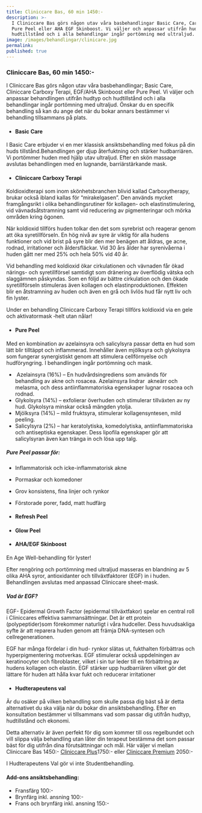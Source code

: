 ```yaml
---
title: Cliniccare Bas, 60 min 1450:-
description: >-
  I Cliniccare Bas görs någon utav våra basbehandlingar Basic Care, Carboxy,
  Pure Peel eller AHA EGF Skinboost. Vi väljer och anpassar utifrån hudtyp och
  hudtillstånd och i alla behandlingar ingår portömning med ultraljud. 
image: /images/behandlingar/clinicare.jpg
permalink:
published: true
---
```

####

### Cliniccare Bas, 60 min 1450:-

I Cliniccare Bas görs någon utav våra basbehandlingar; Basic Care, Cliniccare Carboxy Terapi, EGF/AHA Skinboost eller Pure Peel. Vi väljer och anpassar behandlingen utifrån hudtyp och hudtillstånd och i alla behandlingar ingår portömning med ultraljud. Önskar du en specifik behandling så kan du ange det när du bokar annars bestämmer vi behandling tillsammans på plats.

* #### Basic Care

I Basic Care erbjuder vi en mer klassisk ansiktsbehandling med fokus på din huds tillstånd.Behandlingen ger djup återfuktning och stärker hudbarriären. Vi portömmer huden med hjälp utav ultraljud. Efter en skön massage avslutas behandlingen med en lugnande, barriärstärkande mask.

####

* #### Cliniccare Carboxy Terapi

Koldioxidterapi som inom skönhetsbranchen blivid kallad Carboxytherapy, brukar också ibland kallas för “mirakelgasen”. Den används mycket framgångsrikt i olika behandlingsrutiner för kollagen- och elastinstimulering, vid vävnadsåtstramning samt vid reducering av pigmenteringar och mörka områden kring ögonen.

När koldioxid tillförs huden tolkar den det som syrebrist och reagerar genom att öka syretillförseln. En hög nivå av syre är viktig för alla hudens funktioner och vid brist på syre blir den mer benägen att åldras, ge acne, rodnad, irritationer och åldersfläckar. Vid 30 års ålder har syrenivåerna i huden gått ner med 25% och hela 50% vid 40 år.

Vid behandling med koldioxid ökar cirkulationen och vävnaden får ökad närings- och syretillförsel samtidigt som dränering av överflödig vätska och slaggämnen påskyndas. Som en följd av bättre cirkulation och den ökade syretillförseln stimuleras även kollagen och elastinproduktionen. Effekten blir en åtstramning av huden och även en grå och livlös hud får nytt liv och fin lyster.

Under en behandling Cliniccare Carboxy Terapi tillförs koldioxid via en gele och aktivatormask ‐helt utan nålar!

* #### Pure Peel

Med en kombination av azelainsyra och salicylsyra passar detta en hud som lätt blir tilltäppt och inflammerad. Innehåller även mjölksyra och glykolsyra som fungerar synergistiskt genom att stimulera cellförnyelse och hudföryngring. I behandlingen ingår portömning och mask.

* &nbsp;Azelainsyra (16%) – En hudvårdsingrediens som används för behandling av akne och rosacea. Azelainsyra lindrar&nbsp; akneärr och melasma, och dess antiinflammatoriska egenskaper lugnar rosacea och rodnad.
* Glykolsyra (14%) – exfolierar överhuden och stimulerar tillväxten av ny hud. Glykolsyra minskar också mängden ytolja.
* Mjölksyra (14%) – mild fruktsyra, stimulerar kollagensyntesen, mild peeling.
* Salicylsyra (2%) – har keratolytiska, komedolytiska, antiinflammatoriska och antiseptiska egenskaper. Dess lipofila egenskaper gör att salicylsyran även kan tränga in och lösa upp talg.

##### Pure Peel passar för:

* Inflammatorisk och icke-inflammatorisk akne
* Pormaskar och komedoner
* Grov konsistens, fina linjer och rynkor
* Förstorade porer, fadd, matt hudfärg

* #### Refresh Peel

* #### **Glow Peel**

* #### AHA/EGF Skinboost

En Age Well-behandling för lyster!

Efter rengöring och portömning med ultraljud masseras en blandning av 5 olika AHA syror, antioxidanter och tillväxtfaktorer (EGF) in i huden. Behandlingen avslutas med anpassad Cliniccare sheet-mask.

##### Vad är EGF?

EGF- Epidermal Growth Factor (epidermal tillväxtfakor) spelar en central roll i Cliniccares effektiva sammansättningar. Det är ett protein (polypeptider)som förekommer naturligt i våra hudceller. Dess huvudsakliga syfte är att reparera huden genom att främja DNA-syntesen och cellregenerationen.

EGF har många fördelar i din hud- rynkor slätas ut, fukthalten förbättras och hyperpigmentering motverkas. EGF stimulerar också uppdelningen av keratinocyter och fibroblaster, vilket i sin tur leder till en förbättring av hudens kollagen och elastin. EGF stärker upp hudbarriären vilket gör det lättare för huden att hålla kvar fukt och reducerar irritationer

* #### Hudterapeutens val

Är du osäker på vilken behandling som skulle passa dig bäst så är detta alternativet du ska välja när du bokar din ansiktsbehandling. Efter en konsultation bestämmer vi tillsammans vad som passar dig utifrån hudtyp, hudtillstånd och ekonomi.

Detta alternativ är även perfekt för dig som kommer till oss regelbundet och vill slippa välja behandling utan låter din terapeut bestämma det som passar bäst för dig utifrån dina förutsättningar och mål. Här väljer vi mellan Cliniccare Bas 1450:- [Cliniccare Plus](/behandlingar/cliniccare-plus-1750/)1750:- eller [Cliniccare Premium](/behandlingar/cliniccare-premium-2050/) 2050:-

I Hudterapeutens Val gör vi inte Studentbehandling.

#### Add-ons ansiktsbehandling:

* Fransfärg 100:-
* Brynfärg inkl. ansning 100:-
* Frans och brynfärg inkl. ansning 150:-
